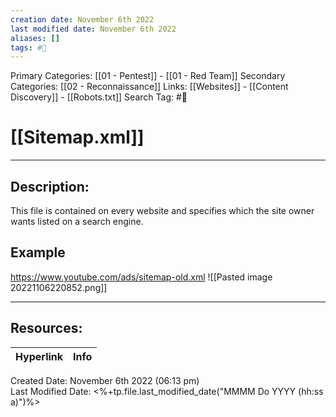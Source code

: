 ```yaml
---
creation date: November 6th 2022
last modified date: November 6th 2022
aliases: []
tags: #📕
---
```


Primary Categories: [[01 - Pentest]] - [[01 - Red Team]]
Secondary Categories: [[02 - Reconnaissance]]
Links: [[Websites]] - [[Content Discovery]] - [[Robots.txt]]
Search Tag: #📕  

# [[Sitemap.xml]]  
___

## Description:  
This file is contained on every website and specifies which the site owner wants listed on a search engine.

## Example
https://www.youtube.com/ads/sitemap-old.xml
![[Pasted image 20221106220852.png]]


___

## Resources:

| Hyperlink | Info |
| --------- | ---- |


Created Date: November 6th 2022 (06:13 pm)  
Last Modified Date: <%+tp.file.last_modified_date("MMMM Do YYYY (hh:ss a)")%>
